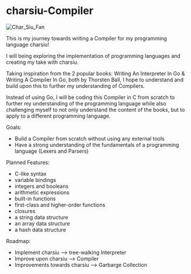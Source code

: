 # charsiu-Compiler
![Char_Siu_Fan](https://github.com/tristanlok/chasiu-Compiler/assets/157249099/bbeb56a4-79d0-40dd-af14-8a34c2d919c9)

This is my journey towards writing a Compiler for my programming language charsiu!

I will being exploring the implementation of programming languages and creating my take with charsiu.

Taking inspiration from the 2 popular books: Writing An Interpreter In Go & Writing A Compiler In Go, both by Thorsten Ball, I hope to understand and build upon this to further my understanding of Compilers.

Instead of using Go, I will be coding this Compiler in C from scratch to further my understanding of the programming language while also challenging myself to not only understand the content of the books, but to apply to a different programming language.

Goals:

- Build a Compiler from scratch without using any external tools
- Have a strong understanding of the fundamentals of a programming language (Lexers and Parsers)

Planned Features:

- C-like syntax
- variable bindings
- integers and booleans
- arithmetic expressions
- built-in functions
- first-class and higher-order functions
- closures
- a string data structure
- an array data structure
- a hash data structure

Roadmap:

- Implement charsiu --> tree-walking Interpreter
- Improve upon charsiu --> Compiler
- Improvements towards charsiu --> Garbarge Collection